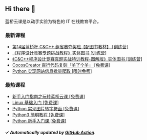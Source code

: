 ## Hi there 👋

蓝桥云课是以动手实验为特色的 IT 在线教育平台。

### 最新课程

<!-- LATEST:START -->
- [第14届蓝桥杯 C&amp;C++ 组省赛夺奖班【配图书教材】 [训练营]](https://www.lanqiao.cn/courses/15950/)
- [《程序设计竞赛专题挑战教程》实体图书 [训练营]](https://www.lanqiao.cn/courses/17167/)
- [《C&amp;C++程序设计竞赛真题实战特训教程-图解版》实体图书 [训练营]](https://www.lanqiao.cn/courses/17168/)
- [CocosCreator 百行代码复刻「羊了个羊」 [免费课]](https://www.lanqiao.cn/courses/11096/)
- [Python 实现网站信息批量爬取 [限时免费]](https://www.lanqiao.cn/courses/1250/)
<!-- LATEST:END -->

### 最热课程

<!-- HOTEST:START -->
- [新手入门指南之玩转蓝桥云课 [免费课]](https://www.lanqiao.cn/courses/63/)
- [Linux 基础入门 [免费课]](https://www.lanqiao.cn/courses/1/)
- [Python 实现图片转字符画 [免费课]](https://www.lanqiao.cn/courses/370/)
- [Python3 简明教程 [免费课]](https://www.lanqiao.cn/courses/596/)
- [Python 新手入门课 [免费课]](https://www.lanqiao.cn/courses/1330/)
<!-- HOTEST:END -->

##### ✓ Automatically updated by [GitHub Action](https://github.com/lanqiao-courses/.github/actions/workflows/update.yml).
